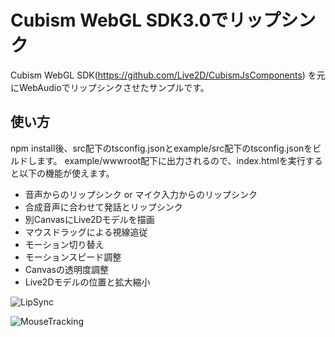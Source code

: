 # Cubism WebGL SDK3.0でリップシンク
Cubism WebGL SDK(https://github.com/Live2D/CubismJsComponents) を元にWebAudioでリップシンクさせたサンプルです。


## 使い方

npm install後、src配下のtsconfig.jsonとexample/src配下のtsconfig.jsonをビルドします。
example/wwwroot配下に出力されるので、index.htmlを実行すると以下の機能が使えます。

- 音声からのリップシンク or マイク入力からのリップシンク
- 合成音声に合わせて発話とリップシンク
- 別CanvasにLive2Dモデルを描画
- マウスドラッグによる視線追従
- モーション切り替え
- モーションスピード調整
- Canvasの透明度調整
- Live2Dモデルの位置と拡大縮小

![LipSync](https://github.com/naotaro0123/Cubism3_WebGL_Custom/blob/master/images/LipSync.gif)

![MouseTracking](https://github.com/naotaro0123/Cubism3_WebGL_Custom/blob/master/images/MouseTracking.gif)
